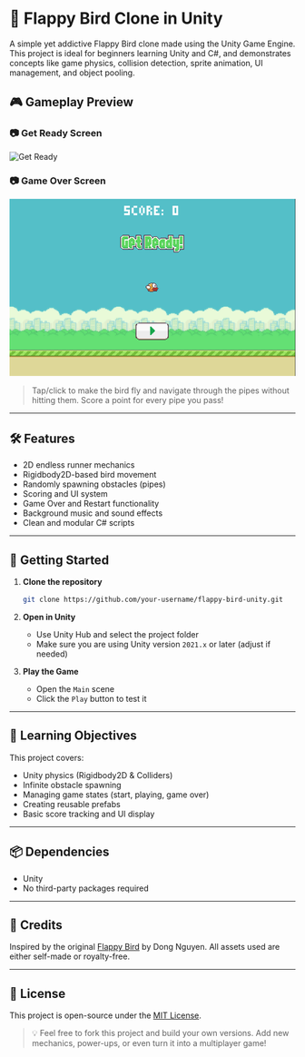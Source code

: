 # 🐤 Flappy Bird Clone in Unity

A simple yet addictive Flappy Bird clone made using the Unity Game Engine. This project is ideal for beginners learning Unity and C#, and demonstrates concepts like game physics, collision detection, sprite animation, UI management, and object pooling.

## 🎮 Gameplay Preview

### 📷 Get Ready Screen
![Get Ready](./Screenshot%2025-05-16%161741.png)

### 📷 Game Over Screen
![Game Over](./Screenshot%202025-05-16%20161827.png)

> Tap/click to make the bird fly and navigate through the pipes without hitting them. Score a point for every pipe you pass!

---

## 🛠️ Features

- 2D endless runner mechanics  
- Rigidbody2D-based bird movement  
- Randomly spawning obstacles (pipes)  
- Scoring and UI system  
- Game Over and Restart functionality  
- Background music and sound effects  
- Clean and modular C# scripts

---

## 🚀 Getting Started

1. **Clone the repository**  
   ```bash
   git clone https://github.com/your-username/flappy-bird-unity.git


2. **Open in Unity**

   * Use Unity Hub and select the project folder
   * Make sure you are using Unity version `2021.x` or later (adjust if needed)

3. **Play the Game**

   * Open the `Main` scene
   * Click the `Play` button to test it

---

## 🧠 Learning Objectives

This project covers:

* Unity physics (Rigidbody2D & Colliders)
* Infinite obstacle spawning
* Managing game states (start, playing, game over)
* Creating reusable prefabs
* Basic score tracking and UI display

---

## 📦 Dependencies

* Unity
* No third-party packages required

---

## 🙌 Credits

Inspired by the original [Flappy Bird](https://en.wikipedia.org/wiki/Flappy_Bird) by Dong Nguyen. All assets used are either self-made or royalty-free.

---

## 📝 License

This project is open-source under the [MIT License](LICENSE).

> 💡 Feel free to fork this project and build your own versions. Add new mechanics, power-ups, or even turn it into a multiplayer game!

```
